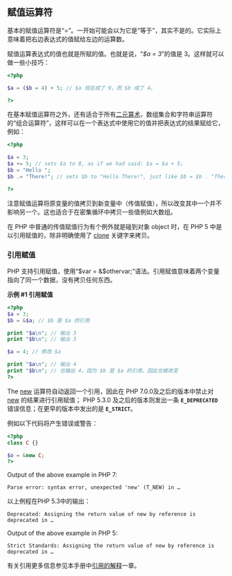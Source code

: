 赋值运算符
----------

基本的赋值运算符是“=”。一开始可能会以为它是“等于”，其实不是的。它实际上意味着把右边表达式的值赋给左边的运算数。

赋值运算表达式的值也就是所赋的值。也就是说，“*$a = 3*”的值是
3。这样就可以做一些小技巧：

``` php
<?php

$a = ($b = 4) + 5; // $a 现在成了 9，而 $b 成了 4。

?>
```

在基本赋值运算符之外，还有适合于所有<a href="/language/operators.html" class="link">二元算术</a>，数组集合和字符串运算符的“组合运算符”，这样可以在一个表达式中使用它的值并把表达式的结果赋给它，例如：

``` php
<?php

$a = 3;
$a += 5; // sets $a to 8, as if we had said: $a = $a + 5;
$b = "Hello ";
$b .= "There!"; // sets $b to "Hello There!", just like $b = $b . "There!";

?>
```

注意赋值运算将原变量的值拷贝到新变量中（传值赋值），所以改变其中一个并不影响另一个。这也适合于在密集循环中拷贝一些值例如大数组。

在 PHP 中普通的传值赋值行为有个例外就是碰到对象 <span
class="type">object</span> 时，在 PHP 5 中是以引用赋值的，除非明确使用了
<a href="/language/oop5/cloning.html" class="link">clone</a>
关键字来拷贝。

### 引用赋值

PHP 支持引用赋值，使用“<span class="computeroutput">$var =
&$othervar;</span>”语法。引用赋值意味着两个变量指向了同一个数据，没有拷贝任何东西。

**示例 \#1 引用赋值**

``` php
<?php
$a = 3;
$b = &$a; // $b 是 $a 的引用

print "$a\n"; // 输出 3
print "$b\n"; // 输出 3

$a = 4; // 修改 $a

print "$a\n"; // 输出 4
print "$b\n"; // 也输出 4，因为 $b 是 $a 的引用，因此也被改变
?>
```

The
<a href="/language/oop5/basic.html#language.oop5.basic.new" class="link">new</a>
运算符自动返回一个引用，因此在 PHP 7.0.0及之后的版本中禁止对
<a href="/language/oop5/basic.html#language.oop5.basic.new" class="link">new</a>
的结果进行引用赋值； PHP 5.3.0 及之后的版本则发出一条 **`E_DEPRECATED`**
错误信息；在更早的版本中发出的是 **`E_STRICT`**。

例如以下代码将产生错误或警告：

``` php
<?php
class C {}

$o = &new C;
?>
```

Output of the above example in PHP 7:

    Parse error: syntax error, unexpected 'new' (T_NEW) in …

以上例程在PHP 5.3中的输出：

    Deprecated: Assigning the return value of new by reference is deprecated in …

Output of the above example in PHP 5:

    Strict Standards: Assigning the return value of new by reference is deprecated in …

有关引用更多信息参见本手册中<a href="/language/references.html" class="link">引用的解释</a>一章。

